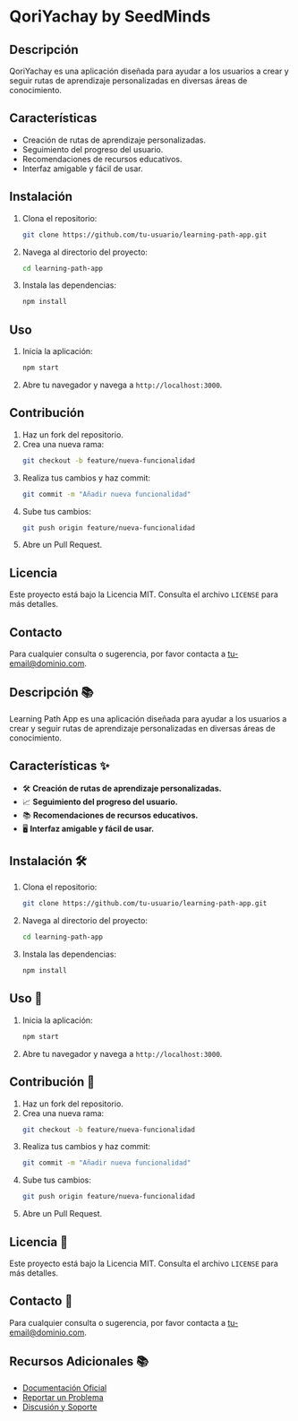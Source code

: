 # QoriYachay by SeedMinds

## Descripción

QoriYachay es una aplicación diseñada para ayudar a los usuarios a crear y seguir rutas de aprendizaje personalizadas en diversas áreas de conocimiento.

## Características

- Creación de rutas de aprendizaje personalizadas.
- Seguimiento del progreso del usuario.
- Recomendaciones de recursos educativos.
- Interfaz amigable y fácil de usar.

## Instalación

1. Clona el repositorio:
    ```bash
    git clone https://github.com/tu-usuario/learning-path-app.git
    ```
2. Navega al directorio del proyecto:
    ```bash
    cd learning-path-app
    ```
3. Instala las dependencias:
    ```bash
    npm install
    ```

## Uso

1. Inicia la aplicación:
    ```bash
    npm start
    ```
2. Abre tu navegador y navega a `http://localhost:3000`.

## Contribución

1. Haz un fork del repositorio.
2. Crea una nueva rama:
    ```bash
    git checkout -b feature/nueva-funcionalidad
    ```
3. Realiza tus cambios y haz commit:
    ```bash
    git commit -m "Añadir nueva funcionalidad"
    ```
4. Sube tus cambios:
    ```bash
    git push origin feature/nueva-funcionalidad
    ```
5. Abre un Pull Request.

## Licencia

Este proyecto está bajo la Licencia MIT. Consulta el archivo `LICENSE` para más detalles.

## Contacto

Para cualquier consulta o sugerencia, por favor contacta a [tu-email@dominio.com](mailto:tu-email@dominio.com).

## Descripción 📚

Learning Path App es una aplicación diseñada para ayudar a los usuarios a crear y seguir rutas de aprendizaje personalizadas en diversas áreas de conocimiento.

## Características ✨

- 🛠️ **Creación de rutas de aprendizaje personalizadas.**
- 📈 **Seguimiento del progreso del usuario.**
- 📚 **Recomendaciones de recursos educativos.**
- 🖥️ **Interfaz amigable y fácil de usar.**

## Instalación 🛠️

1. Clona el repositorio:
    ```bash
    git clone https://github.com/tu-usuario/learning-path-app.git
    ```
2. Navega al directorio del proyecto:
    ```bash
    cd learning-path-app
    ```
3. Instala las dependencias:
    ```bash
    npm install
    ```

## Uso 🚀

1. Inicia la aplicación:
    ```bash
    npm start
    ```
2. Abre tu navegador y navega a `http://localhost:3000`.

## Contribución 🤝

1. Haz un fork del repositorio.
2. Crea una nueva rama:
    ```bash
    git checkout -b feature/nueva-funcionalidad
    ```
3. Realiza tus cambios y haz commit:
    ```bash
    git commit -m "Añadir nueva funcionalidad"
    ```
4. Sube tus cambios:
    ```bash
    git push origin feature/nueva-funcionalidad
    ```
5. Abre un Pull Request.

## Licencia 📄

Este proyecto está bajo la Licencia MIT. Consulta el archivo `LICENSE` para más detalles.

## Contacto 📧

Para cualquier consulta o sugerencia, por favor contacta a [tu-email@dominio.com](mailto:tu-email@dominio.com).

## Recursos Adicionales 📚

- [Documentación Oficial](https://github.com/tu-usuario/learning-path-app/wiki)
- [Reportar un Problema](https://github.com/tu-usuario/learning-path-app/issues)
- [Discusión y Soporte](https://github.com/tu-usuario/learning-path-app/discussions)
